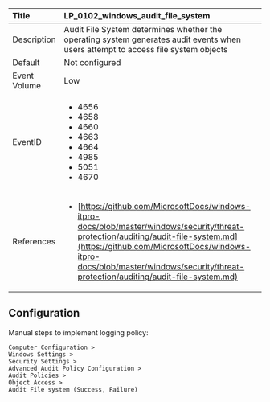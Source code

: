 | Title          | LP_0102_windows_audit_file_system                                                                     |
|:---------------|:--------------------------------------------------------------------------------|
| Description    | Audit File System determines whether the operating system generates audit events when users attempt to access file system objects                                                               |
| Default        | Not configured                                                                   |
| Event Volume   | Low                                                                    |
| EventID        | <ul><li>4656</li><li>4658</li><li>4660</li><li>4663</li><li>4664</li><li>4985</li><li>5051</li><li>4670</li></ul>         |
| References     | <ul><li>[https://github.com/MicrosoftDocs/windows-itpro-docs/blob/master/windows/security/threat-protection/auditing/audit-file-system.md](https://github.com/MicrosoftDocs/windows-itpro-docs/blob/master/windows/security/threat-protection/auditing/audit-file-system.md)</li></ul> |



## Configuration

Manual steps to implement logging policy:

```
Computer Configuration >
Windows Settings >
Security Settings >
Advanced Audit Policy Configuration >
Audit Policies >
Object Access >
Audit File system (Success, Failure)
```


